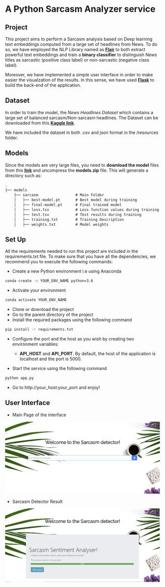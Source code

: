 # A Python Sarcasm Analyzer service

## Project

This project aims to perform a Sarcasm analysis based on Deep learning text embeddings computed from a large set of headlines from News. To do so, we have employed the NLP Library named as [**Flair**](https://github.com/flairNLP/flair) to both extract powerful text embeddings and train a **binary classifier** to distinguish News titles as sarcastic (positive class label) or non-sarcastic (negative class label).

Moreover, we have implemented a simple user interface in order to make easier the visualzation of the results. In this sense, we have used [**Flask**](https://flask.palletsprojects.com/en/1.1.x/#) to build the back-end of the application. 

## Dataset

In order to train the model, the *News Headlines Dataset* which contains a large set of balanced sarcasm/Non-sarcasm headlines. The Dataset can be downloaded from this [**Kaggle link**](https://www.kaggle.com/rmisra/news-headlines-dataset-for-sarcasm-detection).

We have included the dataset in both .csv and json format in the /resources folder.

## Models

Since the models are very large files, you need to **download the model** files from this [**link**](https://drive.google.com/uc?export=download&id=1aU-Cs7l0oQ2Ms2k4HSd7WD7ribzEBR3X
) and uncompress the **models.zip** file. This will generate a directory such as:

    .
    ├── models
        ├── sarcasm                 # Main Folder
        │   ├── best-model.pt       # Best model during training
        │   ├── final-model.pt      # Final trained model
        │   ├── loss.tsv            # Loss function values during training
        │   ├── test.tsv            # Test results during training
        │   ├── training.txt        # Training Description
        │   ├── weights.txt         # Model weights

## Set Up
All the requirements needed to run this project are included in the requirements.txt file. To make sure that you have all the dependencies, we recommend you to execute the following commands:
- Create a new Python environment i.e using Anaconda
```bash
conda create -n YOUR_ENV_NAME python=3.6
``` 
- Activate your environment
```bash
conda activate YOUR_ENV_NAME
```

- Clone or download the project
- Go to the parent directory of the project
- Install the required packages using the following command

```bash
pip install -r requirements.txt
```
- Configure the port and the host as you wish by creating two environment variables: 
    - **API_HOST** and **API_PORT**. By default, the host of the application is localhost and the port is 5000.

- Start the service using the following command
```bash
python app.py
```
- Go to http://your_host:your_port and enjoy!

## User Interface
- Main Page of the interface

![image](https://github.com/dmgutierrez/Sarcasm-detector/blob/master/images/main_page.PNG)

- Sarcasm Detector Result

![image](https://github.com/dmgutierrez/Sarcasm-detector/blob/master/images/result_page.PNG)

